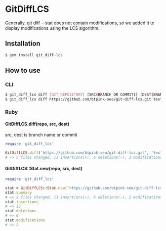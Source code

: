 # GitDiffLCS

Generally, git diff --stat does not contain modifications, so we added it to display modifications using the LCS algorithm.

## Installation
```bash
$ gem install git_diff-lcs
```

## How to use

### CLI

```bash
$ git_diff_lcs diff [GIT_REPOSITORY] [SRC(BRANCH OR COMMIT)] [DEST(BRANCH OR COMMIT)]
$ git_diff_lcs diff https://github.com/btpink-seo/git-diff-lcs.git test/src test/dest
```

### Ruby

#### GitDiffLCS.diff(repo, src, dest)

src, dest is branch name or commit

```ruby
require 'git_diff_lcs'

GitDiffLCS.diff('https://github.com/btpink-seo/git-diff-lcs.git', 'test/src', 'test/dest')
# => 5 files changed, 13 insertions(+), 6 deletions(-), 2 modifications(!), total(21)
```

#### GitDiffLCS::Stat.new(repo, src, dest)

```ruby
require 'git_diff_lcs'

stat = GitDiffLCS::Stat.new('https://github.com/btpink-seo/git-diff-lcs.git', 'test/src', 'test/dest')
stat.summary
# => 5 files changed, 13 insertions(+), 6 deletions(-), 2 modifications(!), total(21)
stat.insertions
# => 13
stat.deletions
# => 6
stat.modifications
# => 2
```
